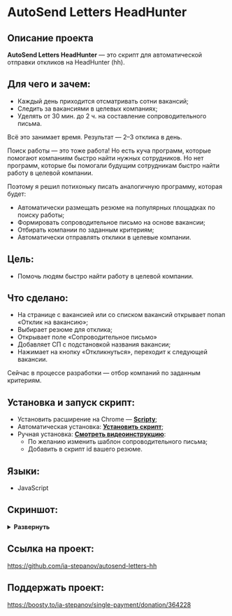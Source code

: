 # AutoSend Letters HeadHunter

## Описание проекта
**AutoSend Letters HeadHunter** — это скрипт для автоматической отправки откликов на HeadHunter (hh).

## Для чего и зачем:
- Каждый день приходится отсматривать сотни вакансий;
- Следить за вакансиями в целевых компаниях;
- Уделять от 30 мин. до 2 ч. на составление сопроводительного письма.

Всё это занимает время. Результат — 2–3 отклика в день.

Поиск работы — это тоже работа! Но есть куча программ, которые помогают компаниям быстро найти нужных сотрудников. Но нет программ, которые бы помогали будущим сотрудникам быстро найти работу в целевой компании.

Поэтому я решил потихоньку писать аналогичную программу, которая будет:

- Автоматически размещать резюме на популярных площадках по поиску работы;
- Формировать сопроводительное письмо на основе вакансии;
- Отбирать компании по заданным критериям;
- Автоматически отправлять отклики в целевые компании.

## Цель:
- Помочь людям быстро найти работу в целевой компании.

## Что сделано:
- На странице с вакансией или со списком вакансий открывает попап «Отклик на вакансию»;
- Выбирает резюме для отклика;
- Открывает поле «Сопроводительное письмо»
- Добавляет СП с подстановкой названия вакансии;
- Нажимает на кнопку «Откликнуться», переходит к следующей вакансии.

Сейчас в процессе разработки — отбор компаний по заданным критериям.

## Установка и запуск скрипт:

- Установить расширение на Chrome — **[Scripty](https://chrome.google.com/webstore/detail/scripty-javascript-inject/milkbiaeapddfnpenedfgbfdacpbcbam)**;
- Автоматическая установка: **[Установить скрипт](https://scripty.abhisheksatre.com/#/share/script_1660218737940)**;
- Ручная установка: **[Смотреть видеоинструкцию](https://disk.yandex.ru/i/cXntE-vICcOB-Q)**:
  - По желанию изменить шаблон сопроводительного письма;
  - Добавить в скрипт id вашего резюме.

## Языки:
- JavaScript

## Скриншот:
<details><summary><b>Развернуть</b></summary>

[![AutoSend Letters HeadHunter](https://user-images.githubusercontent.com/86494748/184140911-b7603645-7bc5-4fad-8d06-80a56cbdedf7.png)](https://hh.ru/search/vacancy?text=Frontend+developer)

</details>

## Ссылка на проект:
https://github.com/ia-stepanov/autosend-letters-hh

## Поддержать проект:
https://boosty.to/ia-stepanov/single-payment/donation/364228